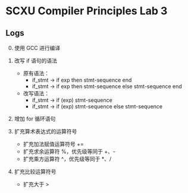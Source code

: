# SCXU Compiler Principles Lab 3

## Logs

0. 使用 GCC 进行编译

1. 改写 if 语句的语法
   - 原有语法：
     - if_stmt -> if exp then stmt-sequence end
     - if_stmt -> if exp then stmt-sequence else stmt-sequence end
   - 改写语法：
     - if_stmt -> if (exp) stmt-sequence
     - if_stmt -> if (exp) stmt-sequence else stmt-sequence
2. 增加 for 循环语句
3. 扩充算术表达式的运算符号
   - 扩充加法赋值运算符号 +=
   - 扩充求余运算符 %，优先级等同于 +、-
   - 扩充乘方运算符 ^，优先级等同于 *、/
4. 扩充比较运算符号
   - 扩充大于 >
